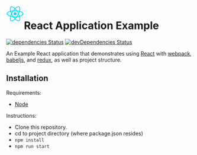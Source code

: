 <img align="left" width="48" height="48" src="./react_logo.png">

# React Application Example

[![dependencies Status](https://david-dm.org/mertakdut/React-Sample-Project/status.svg)](https://david-dm.org/mertakdut/React-Sample-Project) [![devDependencies Status](https://david-dm.org/mertakdut/React-Sample-Project/dev-status.svg)](https://david-dm.org/mertakdut/React-Sample-Project?type=dev)

  An Example React application that demonstrates using [React] with [webpack], [babeljs], and [redux], as well as project structure.
## Installation
  Requirements:
  - [Node](https://nodejs.org/en/download/)
  
  Instructions:
  - Clone this repository.
  - cd to project directory (where package.json resides)
  - `npm install`
  - `npm run start`

[React]: http://facebook.github.io/react/
[webpack]: http://webpack.github.io/
[babeljs]: https://babeljs.io/
[Redux]: https://redux.js.org/
